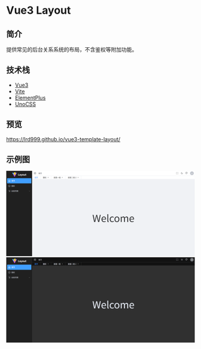 # Vue3 Layout

## 简介

提供常见的后台关系系统的布局，不含鉴权等附加功能。

## 技术栈

- [Vue3](https://vuejs.org/)
- [Vite](https://vite.dev/)
- [ElementPlus](https://element-plus.org/zh-CN/)
- [UnoCSS](https://unocss.dev/)

## 预览

https://lrd999.github.io/vue3-template-layout/

## 示例图

<img src="./docs/preview-1.png" />
<img src="./docs/preview-2.png" />
